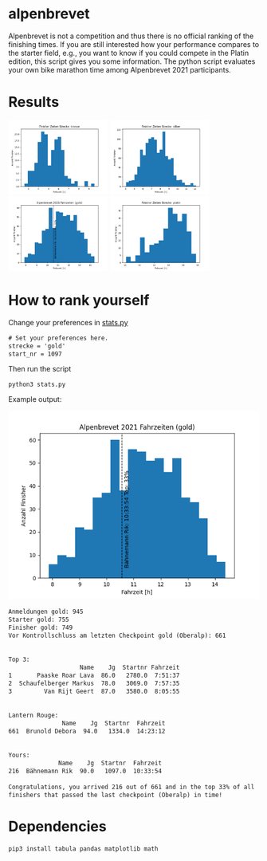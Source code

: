 # alpenbrevet
Alpenbrevet is not a competition and thus there is no official ranking of the finishing times. 
If you are still interested how your performance compares to the starter field, e.g., you want to know if you could compete in the Platin edition, this script gives you some information.
The python script evaluates your own bike marathon time among Alpenbrevet 2021 participants.

# Results

<img src="result/bronze.png" alt="Bronze result" style="width:200px;"/>
<img src="result/silber.png" alt="Silber result" style="width:200px;"/>
<img src="result/gold.png" alt="Gold result" style="width:200px;"/>
<img src="result/platin.png" alt="Platin result" style="width:200px;"/>

# How to rank yourself
Change your preferences in [stats.py](stats.py#L7-L9)
```
# Set your preferences here.
strecke = 'gold'
start_nr = 1097
```

Then run the script
```
python3 stats.py
```

Example output:

![Gold result](result/gold.png)

```
Anmeldungen gold: 945
Starter gold: 755
Finisher gold: 749
Vor Kontrollschluss am letzten Checkpoint gold (Oberalp): 661


Top 3: 
                    Name    Jg  Startnr Fahrzeit
1       Paaske Roar Lava  86.0   2780.0  7:51:37
2  Schaufelberger Markus  78.0   3069.0  7:57:35
3         Van Rijt Geert  87.0   3580.0  8:05:55


Lantern Rouge: 
               Name    Jg  Startnr  Fahrzeit
661  Brunold Debora  94.0   1334.0  14:23:12


Yours: 
              Name    Jg  Startnr  Fahrzeit
216  Bähnemann Rik  90.0   1097.0  10:33:54

Congratulations, you arrived 216 out of 661 and in the top 33% of all finishers that passed the last checkpoint (Oberalp) in time!
```

# Dependencies
```
pip3 install tabula pandas matplotlib math
```
